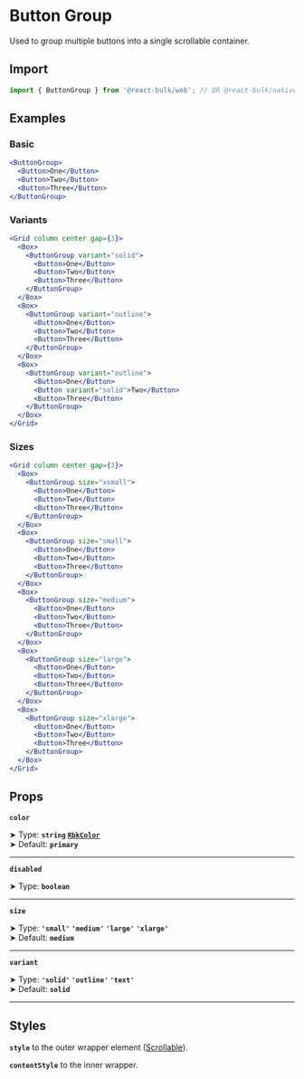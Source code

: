 # Button Group

Used to group multiple buttons into a single scrollable container.

## Import

```jsx
import { ButtonGroup } from '@react-bulk/web'; // OR @react-bulk/native
```

## Examples

### Basic

```jsx live
<ButtonGroup>
  <Button>One</Button>
  <Button>Two</Button>
  <Button>Three</Button>
</ButtonGroup>
```

### Variants

```jsx live
<Grid column center gap={3}>
  <Box>
    <ButtonGroup variant="solid">
      <Button>One</Button>
      <Button>Two</Button>
      <Button>Three</Button>
    </ButtonGroup>
  </Box>
  <Box>
    <ButtonGroup variant="outline">
      <Button>One</Button>
      <Button>Two</Button>
      <Button>Three</Button>
    </ButtonGroup>
  </Box>
  <Box>
    <ButtonGroup variant="outline">
      <Button>One</Button>
      <Button variant="solid">Two</Button>
      <Button>Three</Button>
    </ButtonGroup>
  </Box>
</Grid>
```

### Sizes

```jsx live
<Grid column center gap={3}>
  <Box>
    <ButtonGroup size="xsmall">
      <Button>One</Button>
      <Button>Two</Button>
      <Button>Three</Button>
    </ButtonGroup>
  </Box>
  <Box>
    <ButtonGroup size="small">
      <Button>One</Button>
      <Button>Two</Button>
      <Button>Three</Button>
    </ButtonGroup>
  </Box>
  <Box>
    <ButtonGroup size="medium">
      <Button>One</Button>
      <Button>Two</Button>
      <Button>Three</Button>
    </ButtonGroup>
  </Box>
  <Box>
    <ButtonGroup size="large">
      <Button>One</Button>
      <Button>Two</Button>
      <Button>Three</Button>
    </ButtonGroup>
  </Box>
  <Box>
    <ButtonGroup size="xlarge">
      <Button>One</Button>
      <Button>Two</Button>
      <Button>Three</Button>
    </ButtonGroup>
  </Box>
</Grid>
```

## Props

**`color`**

➤ Type: **`string` [`RbkColor`](/docs/type-reference/rbk-color)** <br/>
➤ Default: **`primary`**

---

**`disabled`**

➤ Type: **`boolean`** <br/>

---

**`size`**

➤ Type: **`'small'` `'medium'` `'large'` `'xlarge'`** <br/>
➤ Default: **`medium`**

---

**`variant`**

➤ Type: **`'solid'` `'outline'` `'text'`** <br/>
➤ Default: **`solid`**

---

## Styles

**`style`** to the outer wrapper element ([Scrollable](/docs/core/scrollable)).

**`contentStyle`** to the inner wrapper.
